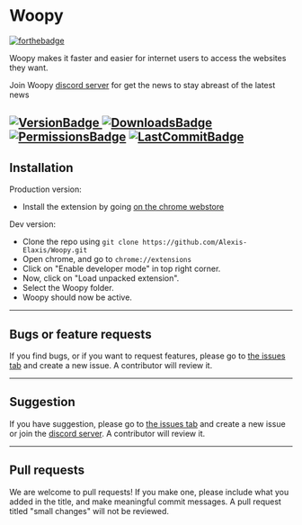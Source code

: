 # Woopy

[![forthebadge](http://forthebadge.com/images/badges/built-with-love.svg)](http://forthebadge.com)

Woopy makes it faster and easier for internet users to access the websites they want.

Join Woopy [discord server](https://discord.gg/QzSQgsn) for get the news to stay abreast of the latest news 

[![VersionBadge](https://img.shields.io/chrome-web-store/v/ljkndohpgfnpdbocmfhlgbhhgdbnpmih) ![DownloadsBadge](https://img.shields.io/chrome-web-store/users/ljkndohpgfnpdbocmfhlgbhhgdbnpmih) ![PermissionsBadge](https://img.shields.io/github/manifest-json/permissions/Alexis-Elaxis/Woopy)](https://chrome.google.com/webstore/detail/woopy/ljkndohpgfnpdbocmfhlgbhhgdbnpmih)
[![LastCommitBadge](https://img.shields.io/github/last-commit/Alexis-Elaxis/Woopy)](https://github.com/Alexis-Elaxis/Woopy)
---
## Installation

Production version:
- Install the extension by going [on the chrome webstore](https://chrome.google.com/webstore/detail/woopy/ljkndohpgfnpdbocmfhlgbhhgdbnpmih)

Dev version:
- Clone the repo using `git clone https://github.com/Alexis-Elaxis/Woopy.git` 
- Open chrome, and go to `chrome://extensions`
- Click on "Enable developer mode" in top right corner.
- Now, click on "Load unpacked extension".
- Select the Woopy folder.
- Woopy should now be active.

---
## Bugs or feature requests
If you find bugs, or if you want to request features, please go to [the issues tab](https://github.com/Alexis-Elaxis/Woopy/issues) and create a new issue. A contributor will review it.

---
## Suggestion
If you have suggestion, please go to [the issues tab](https://github.com/Alexis-Elaxis/Woopy/issues) and create a new issue or join the [discord server](https://discord.gg/QzSQgsn). A contributor will review it.

---
## Pull requests
We are welcome to pull requests! If you make one, please include what you added in the title, and make meaningful commit messages. A pull request titled "small changes" will not be reviewed.
